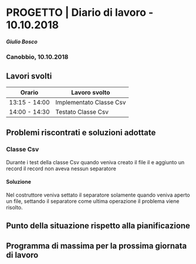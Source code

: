 

# PROGETTO | Diario di lavoro - 10.10.2018
##### Giulio Bosco
### Canobbio, 10.10.2018

## Lavori svolti


|Orario        |Lavoro svolto                 |
|--------------|------------------------------|
|13:15 - 14:00 |Implementato Classe Csv |
|14:00 - 14:30 |Testato Classe Csv |

##  Problemi riscontrati e soluzioni adottate
### Classe Csv
Durante i test della classe Csv quando veniva creato il file il e aggiunto un record il record non aveva nessun separatore
#### Soluzione
Nel costruttore veniva settato il separatore solamente quando veniva aperto un file, settando il separatore come ultima operazione
il problema viene risolto.

##  Punto della situazione rispetto alla pianificazione


## Programma di massima per la prossima giornata di lavoro
